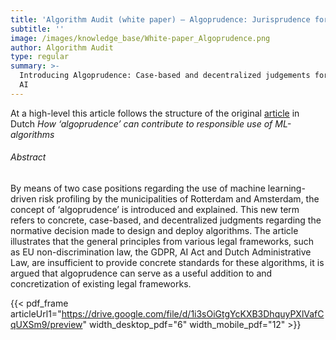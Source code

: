 ```yaml
---
title: 'Algorithm Audit (white paper) – Algoprudence: Jurisprudence for algorithms'
subtitle: ''
image: /images/knowledge_base/White-paper_Algoprudence.png
author: Algorithm Audit
type: regular
summary: >-
  Introducing Algoprudence: Case-based and decentralized judgements for ethical
  AI
---
```


At a high-level this article follows the structure of the original [article](https://algorithmaudit.eu/knowledge-platform/knowledge-base/njb-artikel/) in Dutch *How ‘algoprudence’ can contribute to responsible use of ML-algorithms*

###### Abstract

By means of two case positions regarding the use of machine learning-driven risk profiling by the municipalities of Rotterdam and Amsterdam, the concept of ‘algoprudence’ is introduced and explained. This new term refers to concrete, case-based, and decentralized judgments regarding the normative decision made to design and deploy algorithms. The article illustrates that the general principles from various legal frameworks, such as EU non-discrimination law, the GDPR, AI Act and Dutch Administrative Law, are insufficient to provide concrete standards for these algorithms, it is argued that algoprudence can serve as a useful addition to and concretization of existing legal frameworks.

{{< pdf_frame articleUrl1="https://drive.google.com/file/d/1i3sOiGtgYcKXB3DhquyPXlVafCqUXSm9/preview" width_desktop_pdf="6" width_mobile_pdf="12" >}}
